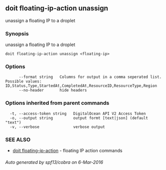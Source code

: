 ## doit floating-ip-action unassign

unassign a floating IP to a droplet

### Synopsis


unassign a floating IP to a droplet

```
doit floating-ip-action unassign <floating-ip>
```

### Options

```
      --format string   Columns for output in a comma seperated list. Possible values: ID,Status,Type,StartedAt,CompletedAt,ResourceID,ResourceType,Region
      --no-header       hide headers
```

### Options inherited from parent commands

```
  -t, --access-token string   DigitalOcean API V2 Access Token
  -o, --output string         output formt [text|json] (default "text")
  -v, --verbose               verbose output
```

### SEE ALSO
* [doit floating-ip-action](doit_floating-ip-action.md)	 - floating IP action commands

###### Auto generated by spf13/cobra on 6-Mar-2016
